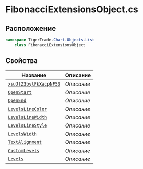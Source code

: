 
# FibonacciExtensionsObject.cs
## Расположение
```csharp
namespace TigerTrade.Chart.Objects.List  
    class FibonacciExtensionsObject
```

## Свойства
| Название | Описание |
| --- | --- |
| [`xsuJlZ3bylFkXacpNF53`](./svoistva/xsuJlZ3bylFkXacpNF53.md) | *Описание* |
| [`OpenStart`](./svoistva/OpenStart.md) | *Описание* |
| [`OpenEnd`](./svoistva/OpenEnd.md) | *Описание* |
| [`LevelsLineColor`](./svoistva/LevelsLineColor.md) | *Описание* |
| [`LevelsLineWidth`](./svoistva/LevelsLineWidth.md) | *Описание* |
| [`LevelsLineStyle`](./svoistva/LevelsLineStyle.md) | *Описание* |
| [`LevelsWidth`](./svoistva/LevelsWidth.md) | *Описание* |
| [`TextAlignment`](./svoistva/TextAlignment.md) | *Описание* |
| [`CustomLevels`](./svoistva/CustomLevels.md) | *Описание* |
| [`Levels`](./svoistva/Levels.md) | *Описание* |
